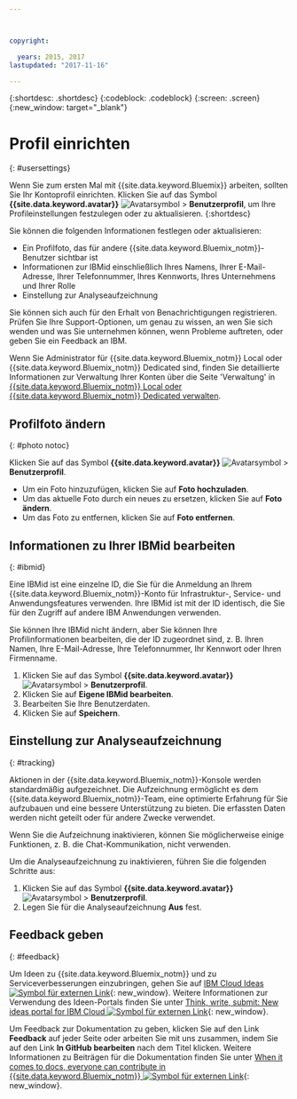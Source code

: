 ```yaml
---



copyright:

  years: 2015, 2017
lastupdated: "2017-11-16"

---
```


{:shortdesc: .shortdesc}
{:codeblock: .codeblock}
{:screen: .screen}
{:new_window: target="_blank"}

# Profil einrichten
{: #usersettings}

Wenn Sie zum ersten Mal mit {{site.data.keyword.Bluemix}} arbeiten, sollten Sie Ihr Kontoprofil einrichten. Klicken Sie auf das Symbol **{{site.data.keyword.avatar}}** ![Avatarsymbol](../icons/i-avatar-icon.svg) &gt; **Benutzerprofil**, um Ihre Profileinstellungen festzulegen oder zu aktualisieren.
{:shortdesc}

Sie können die folgenden Informationen festlegen oder aktualisieren:

 * Ein Profilfoto, das für andere {{site.data.keyword.Bluemix_notm}}-Benutzer sichtbar ist
 * Informationen zur IBMid einschließlich Ihres Namens, Ihrer E-Mail-Adresse, Ihrer Telefonnummer, Ihres Kennworts, Ihres Unternehmens und Ihrer Rolle
 * Einstellung zur Analyseaufzeichnung

Sie können sich auch für den Erhalt von Benachrichtigungen registrieren. Prüfen Sie Ihre Support-Optionen, um genau zu wissen, an wen Sie sich wenden und was Sie unternehmen können, wenn Probleme auftreten, oder geben Sie ein Feedback an IBM.

Wenn Sie Administrator für {{site.data.keyword.Bluemix_notm}} Local oder {{site.data.keyword.Bluemix_notm}} Dedicated sind, finden Sie detaillierte Informationen zur Verwaltung Ihrer Konten über die Seite 'Verwaltung' in [{{site.data.keyword.Bluemix_notm}} Local oder {{site.data.keyword.Bluemix_notm}} Dedicated verwalten](/docs/admin/index.html#mng).

## Profilfoto ändern
{: #photo notoc}

Klicken Sie auf das Symbol **{{site.data.keyword.avatar}}** ![Avatarsymbol](../icons/i-avatar-icon.svg) &gt; **Benutzerprofil**.

  * Um ein Foto hinzuzufügen, klicken Sie auf **Foto hochzuladen**.
  * Um das aktuelle Foto durch ein neues zu ersetzen, klicken Sie auf **Foto ändern**.
  * Um das Foto zu entfernen, klicken Sie auf **Foto entfernen**.

## Informationen zu Ihrer IBMid bearbeiten
{: #ibmid}

Eine IBMid ist eine einzelne ID, die Sie für die Anmeldung an Ihrem {{site.data.keyword.Bluemix_notm}}-Konto für Infrastruktur-, Service- und Anwendungsfeatures verwenden. Ihre IBMid ist mit der ID identisch, die Sie für den Zugriff auf andere IBM Anwendungen verwenden.

Sie können Ihre IBMid nicht ändern, aber Sie können Ihre Profilinformationen bearbeiten, die der ID zugeordnet sind, z. B. Ihren Namen, Ihre E-Mail-Adresse, Ihre Telefonnummer, Ihr Kennwort oder Ihren Firmenname.

1. Klicken Sie auf das Symbol **{{site.data.keyword.avatar}}** ![Avatarsymbol](../icons/i-avatar-icon.svg) &gt; **Benutzerprofil**.
2. Klicken Sie auf **Eigene IBMid bearbeiten**.
3. Bearbeiten Sie Ihre Benutzerdaten.
4. Klicken Sie auf **Speichern**.

## Einstellung zur Analyseaufzeichnung
{: #tracking}

Aktionen in der {{site.data.keyword.Bluemix_notm}}-Konsole werden standardmäßig aufgezeichnet. Die Aufzeichnung ermöglicht es dem {{site.data.keyword.Bluemix_notm}}-Team, eine optimierte Erfahrung für Sie aufzubauen und eine bessere Unterstützung zu bieten. Die erfassten Daten werden nicht geteilt oder für andere Zwecke verwendet.

Wenn Sie die Aufzeichnung inaktivieren, können Sie möglicherweise einige Funktionen, z. B. die Chat-Kommunikation, nicht verwenden.

Um die Analyseaufzeichnung zu inaktivieren, führen Sie die folgenden Schritte aus:

1. Klicken Sie auf das Symbol **{{site.data.keyword.avatar}}** ![Avatarsymbol](../icons/i-avatar-icon.svg) &gt; **Benutzerprofil**.
2. Legen Sie für die Analyseaufzeichnung **Aus** fest.

## Feedback geben
{: #feedback}

Um Ideen zu {{site.data.keyword.Bluemix_notm}} und zu Serviceverbesserungen einzubringen, gehen Sie auf [IBM Cloud Ideas ![Symbol für externen Link](../icons/launch-glyph.svg)](https://ibmcloud.ideas.aha.io){: new_window}. Weitere Informationen zur Verwendung des Ideen-Portals finden Sie unter [Think, write, submit: New ideas portal for IBM Cloud ![Symbol für externen Link](../icons/launch-glyph.svg)](https://developer.ibm.com/bluemix/2016/10/05/think-write-submit/){: new_window}.

Um Feedback zur Dokumentation zu geben, klicken Sie auf den Link **Feedback** auf jeder Seite oder arbeiten Sie mit uns zusammen, indem Sie auf den Link **In GitHub bearbeiten** nach dem Titel klicken. Weitere Informationen zu Beiträgen für die Dokumentation finden Sie unter [When it comes to docs, everyone can contribute in {{site.data.keyword.Bluemix_notm}} ![Symbol für externen Link](../icons/launch-glyph.svg)](https://developer.ibm.com/bluemix/2016/01/13/bluemix-docs-now-open-source-on-github/){: new_window}.
